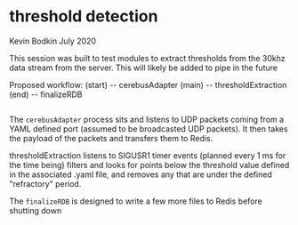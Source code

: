 # threshold detection

Kevin Bodkin
July 2020

This session was built to test modules to extract thresholds from the 30khz data stream from the server. This will likely be added to pipe in the future


Proposed workflow:
(start) -- cerebusAdapter
(main) -- thresholdExtraction 
(end) -- finalizeRDB
```
```


The `cerebusAdapter` process sits and listens to UDP packets coming from a YAML defined port (assumed to be broadcasted UDP packets). 
It then takes the payload of the packets and transfers them to Redis.

thresholdExtraction listens to SIGUSR1 timer events (planned every 1 ms for the time being) filters and looks for points below the threshold value defined in the associated .yaml file, and removes any that are under the defined "refractory" period.


The `finalizeRDB` is designed to write a few more files to Redis before shutting down
